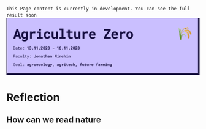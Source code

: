 `This Page content is currently in development. You can see the full result soon`
![](../../images/Bearbeitet/AgriZeroCover.png)
# Reflection



## How can we read nature